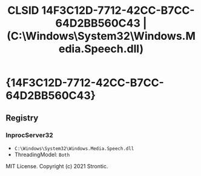 ﻿---
title: "CLSID 14F3C12D-7712-42CC-B7CC-64D2BB560C43 | (C:\\Windows\\System32\\Windows.Media.Speech.dll)"
excerpt: What is COM-Object CLSID 14F3C12D-7712-42CC-B7CC-64D2BB560C43?
---

# {14F3C12D-7712-42CC-B7CC-64D2BB560C43}


## Registry


### InprocServer32

* `C:\Windows\System32\Windows.Media.Speech.dll`
* ThreadingModel: `Both`

MIT License. Copyright (c) 2021 Strontic.


